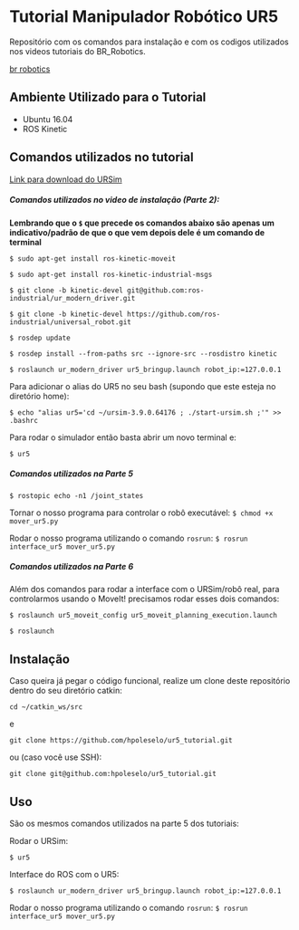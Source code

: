 # Tutorial Manipulador Robótico UR5
Repositório com os comandos para instalação e com os codigos utilizados nos videos tutoriais do BR_Robotics.

[br robotics](https://user-images.githubusercontent.com/24254286/85817081-5d0c4b00-b743-11ea-8f33-0691193f59f5.png)

## Ambiente Utilizado para o Tutorial
- Ubuntu 16.04
- ROS Kinetic

## Comandos utilizados no tutorial

[Link para download do URSim](https://www.universal-robots.com/download/?option=50483#section16632)


##### Comandos utilizados no video de instalação (Parte 2):
**Lembrando que o ``` $ ``` que precede os comandos abaixo são apenas um indicativo/padrão de que o que vem depois dele é um comando de terminal**

``` $ sudo apt-get install ros-kinetic-moveit ```

``` $ sudo apt-get install ros-kinetic-industrial-msgs ```

``` $ git clone -b kinetic-devel git@github.com:ros-industrial/ur_modern_driver.git ```

``` $ git clone -b kinetic-devel https://github.com/ros-industrial/universal_robot.git ```

``` $ rosdep update ```

``` $ rosdep install --from-paths src --ignore-src --rosdistro kinetic ```

``` $ roslaunch ur_modern_driver ur5_bringup.launch robot_ip:=127.0.0.1 ```

Para adicionar o alias do UR5 no seu bash (supondo que este esteja no diretório home):

``` $ echo "alias ur5='cd ~/ursim-3.9.0.64176 ; ./start-ursim.sh ;'" >> .bashrc ```

Para rodar o simulador então basta abrir um novo terminal e:

``` $ ur5 ```

##### Comandos utilizados na Parte 5

``` $ rostopic echo -n1 /joint_states ```

Tornar o nosso programa para controlar o robô executável:
``` $ chmod +x mover_ur5.py ```

Rodar o nosso programa utilizando o comando ``` rosrun ```:
``` $ rosrun interface_ur5 mover_ur5.py ```

##### Comandos utilizados na Parte 6
Além dos comandos para rodar a interface com o URSim/robô real, para controlarmos usando o MoveIt! precisamos rodar esses dois comandos:

``` $ roslaunch ur5_moveit_config ur5_moveit_planning_execution.launch ```

``` $ roslaunch ```


## Instalação
Caso queira já pegar o código funcional, realize um clone deste repositório dentro do seu diretório catkin:

``` cd ~/catkin_ws/src ```

e

``` git clone https://github.com/hpoleselo/ur5_tutorial.git ```

ou (caso você use SSH):

``` git clone git@github.com:hpoleselo/ur5_tutorial.git ```


## Uso

São os mesmos comandos utilizados na parte 5 dos tutoriais:

Rodar o URSim:

``` $ ur5 ```

Interface do ROS com o UR5:

``` $ roslaunch ur_modern_driver ur5_bringup.launch robot_ip:=127.0.0.1 ```

Rodar o nosso programa utilizando o comando ``` rosrun ```:
``` $ rosrun interface_ur5 mover_ur5.py ```


